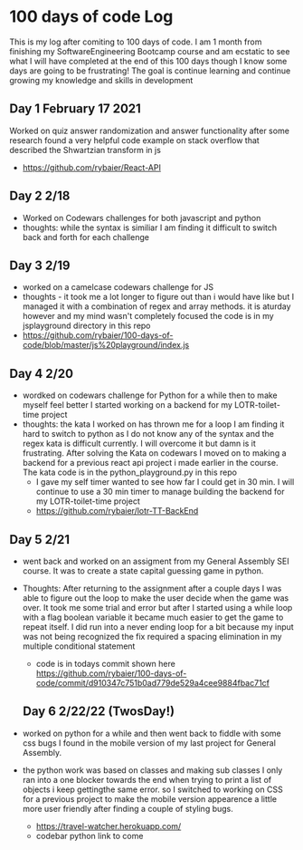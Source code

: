# 100 days of code Log
This is my log after comiting to 100 days of code. I am 1 month from finishing my SoftwareEngineering Bootcamp course and am ecstatic to see what I will have completed at the end of this 100 days though I know some days are going to be frustrating! The goal is continue learning and continue growing my knowledge and skills in development

## Day 1 February 17 2021
Worked on quiz answer randomization and answer functionality after some research found a very helpful code example on stack overflow that described the Shwartzian transform in js

- https://github.com/rybaier/React-API

## Day 2 2/18
- Worked on Codewars challenges for both javascript and python
 - thoughts: while the syntax is similiar I am finding it difficult to switch back and forth for each challenge

 ## Day 3 2/19
 - worked on a camelcase codewars challenge for JS 
 - thoughts - it took me a lot longer to figure out than i would have like but I managed it with a combination of regex and array methods. it is aturday however and my mind wasn't completely focused
 the code is in my jsplayground directory in this repo 
 - https://github.com/rybaier/100-days-of-code/blob/master/js%20playground/index.js

## Day 4 2/20
- wordked on codewars challenge for Python for a while then to make myself feel better I started working on a backend for my LOTR-toilet-time project
- thoughts: the kata I worked on has thrown me for a loop I am finding it hard to switch to python as I do not know any of the syntax and the regex kata is difficult currently. I will overcome it but damn is it frustrating. After solving the Kata on codewars I moved on to making a backend for a previous react api project i made earlier in the course. The kata code is in the python_playground.py in this repo
    - I gave my self timer wanted to see how far I could get in 30 min. I will continue to use a 30 min timer to manage building the backend for my LOTR-toilet-time project
    -  https://github.com/rybaier/lotr-TT-BackEnd

## Day 5 2/21
- went back and worked on an assigment from my General Assembly SEI course. It was to create a state capital guessing game in python. 
- Thoughts: After returning to the assignment after a couple days I was able to figure out the loop to make the user decide when the game was over. It took me some trial and error but after I started using a while loop with a flag boolean variable it became much easier to get the game to repeat itself. I did  run into a never ending loop for a bit because my input was not being recognized the fix required a spacing elimination in my multiple conditional statement 
    - code is in todays commit shown here https://github.com/rybaier/100-days-of-code/commit/d910347c751b0ad779de529a4cee9884fbac71cf
  
  ## Day 6 2/22/22 (TwosDay!)
- worked on python for a while and then went back to fiddle with some css bugs I found in the mobile version of my last project for General Assembly. 
- the python work was based on classes and making sub classes I only ran into a one blocker towards the end when trying to print a list of objects i keep gettingthe same error. so I switched to working on CSS for a previous project to make the mobile version appearence a little more user friendly after finding a couple of styling bugs. 
    - https://travel-watcher.herokuapp.com/ 
    - codebar python link to come
    
